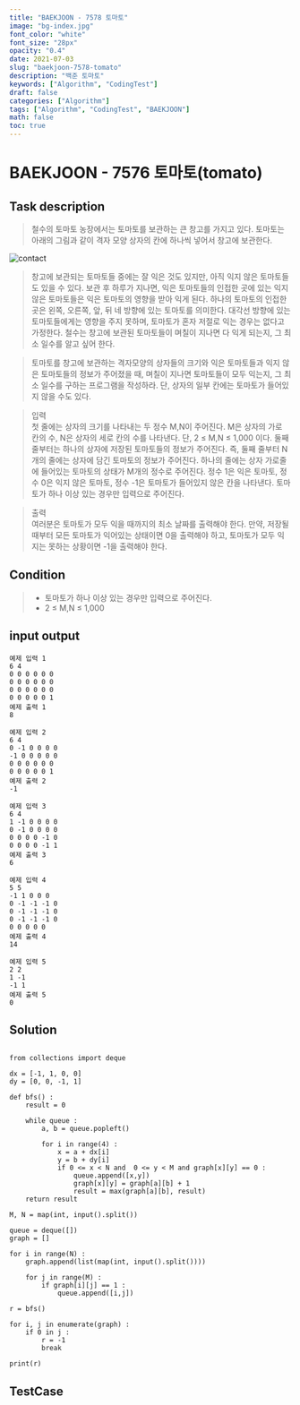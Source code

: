 ```yaml
---
title: "BAEKJOON - 7578 토마토"
image: "bg-index.jpg"
font_color: "white"
font_size: "28px"
opacity: "0.4"
date: 2021-07-03
slug: "baekjoon-7578-tomato"
description: "백준 토마토"
keywords: ["Algorithm", "CodingTest"]
draft: false
categories: ["Algorithm"]
tags: ["Algorithm", "CodingTest", "BAEKJOON"]
math: false
toc: true
---
```


# BAEKJOON - 7576 토마토(tomato)

## Task description

> 철수의 토마토 농장에서는 토마토를 보관하는 큰 창고를 가지고 있다. 토마토는 아래의 그림과 같이 격자 모양 상자의 칸에 하나씩 넣어서 창고에 보관한다. 

![contact](/images/algorithm/baekjoon/7576-tomato/001.png)


> 창고에 보관되는 토마토들 중에는 잘 익은 것도 있지만, 아직 익지 않은 토마토들도 있을 수 있다. 보관 후 하루가 지나면, 익은 토마토들의 인접한 곳에 있는 익지 않은 토마토들은 익은 토마토의 영향을 받아 익게 된다. 하나의 토마토의 인접한 곳은 왼쪽, 오른쪽, 앞, 뒤 네 방향에 있는 토마토를 의미한다. 대각선 방향에 있는 토마토들에게는 영향을 주지 못하며, 토마토가 혼자 저절로 익는 경우는 없다고 가정한다. 철수는 창고에 보관된 토마토들이 며칠이 지나면 다 익게 되는지, 그 최소 일수를 알고 싶어 한다.

>토마토를 창고에 보관하는 격자모양의 상자들의 크기와 익은 토마토들과 익지 않은 토마토들의 정보가 주어졌을 때, 며칠이 지나면 토마토들이 모두 익는지, 그 최소 일수를 구하는 프로그램을 작성하라. 단, 상자의 일부 칸에는 토마토가 들어있지 않을 수도 있다.

> 입력 <br>
 첫 줄에는 상자의 크기를 나타내는 두 정수 M,N이 주어진다. M은 상자의 가로 칸의 수, N은 상자의 세로 칸의 수를 나타낸다. 단, 2 ≤ M,N ≤ 1,000 이다. 둘째 줄부터는 하나의 상자에 저장된 토마토들의 정보가 주어진다. 즉, 둘째 줄부터 N개의 줄에는 상자에 담긴 토마토의 정보가 주어진다. 하나의 줄에는 상자 가로줄에 들어있는 토마토의 상태가 M개의 정수로 주어진다. 정수 1은 익은 토마토, 정수 0은 익지 않은 토마토, 정수 -1은 토마토가 들어있지 않은 칸을 나타낸다.
토마토가 하나 이상 있는 경우만 입력으로 주어진다.

> 출력 <br>
여러분은 토마토가 모두 익을 때까지의 최소 날짜를 출력해야 한다. 만약, 저장될 때부터 모든 토마토가 익어있는 상태이면 0을 출력해야 하고, 토마토가 모두 익지는 못하는 상황이면 -1을 출력해야 한다.



## Condition
> - 토마토가 하나 이상 있는 경우만 입력으로 주어진다.
> - 2 ≤ M,N ≤ 1,000

## input output

```
예제 입력 1 
6 4
0 0 0 0 0 0
0 0 0 0 0 0
0 0 0 0 0 0
0 0 0 0 0 1
예제 출력 1 
8

예제 입력 2 
6 4
0 -1 0 0 0 0
-1 0 0 0 0 0
0 0 0 0 0 0
0 0 0 0 0 1
예제 출력 2 
-1

예제 입력 3 
6 4
1 -1 0 0 0 0
0 -1 0 0 0 0
0 0 0 0 -1 0
0 0 0 0 -1 1
예제 출력 3 
6

예제 입력 4 
5 5
-1 1 0 0 0
0 -1 -1 -1 0
0 -1 -1 -1 0
0 -1 -1 -1 0
0 0 0 0 0
예제 출력 4 
14

예제 입력 5 
2 2
1 -1
-1 1
예제 출력 5 
0
```

## Solution 

```

from collections import deque

dx = [-1, 1, 0, 0]
dy = [0, 0, -1, 1]

def bfs() :
	result = 0

	while queue :
		a, b = queue.popleft()
		
		for i in range(4) :
			x = a + dx[i]
			y = b + dy[i]
			if 0 <= x < N and  0 <= y < M and graph[x][y] == 0 :
				queue.append([x,y])
				graph[x][y] = graph[a][b] + 1
				result = max(graph[a][b], result)
	return result
    	
M, N = map(int, input().split())

queue = deque([])
graph = []

for i in range(N) :
	graph.append(list(map(int, input().split())))

	for j in range(M) :
		if graph[i][j] == 1 :
			queue.append([i,j])

r = bfs() 

for i, j in enumerate(graph) :
	if 0 in j :
		r = -1
		break

print(r)

```


## TestCase
```

```

